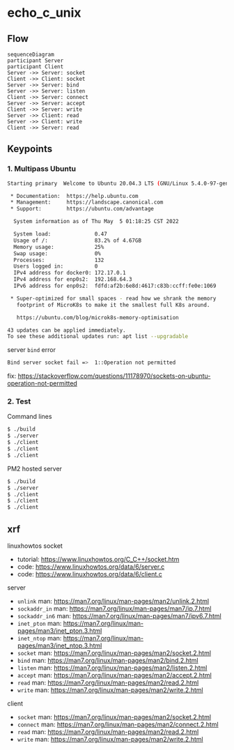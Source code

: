 <!-- ----------------------------------------------------------------------- -->
<!-- Copyright (c) YanJibin <qivmvip AT gmail DOT net> All rights reserved.  -->
<!-- Licensed under the MIT license,  see LICENSE file in the project root.  -->
<!-- ----------------------------------------------------------------------  -->
<!-- + author : YanJibin <qivmvip AT gmail DOT net>                          -->
<!-- + date   : 2022-05-01                                                   -->
<!-- + desc   : log utilities header                                         -->
<!-- ----------------------------------------------------------------------- -->

# echo_c_unix

## Flow

```mermaid
sequenceDiagram
participant Server
participant Client
Server ->> Server: socket
Client ->> Client: socket
Server ->> Server: bind
Server ->> Server: listen
Client ->> Server: connect
Server ->> Server: accept
Client ->> Server: write
Server ->> Client: read
Server ->> Client: write
Client ->> Server: read
```

## Keypoints

### 1. Multipass Ubuntu

```bash
Starting primary  Welcome to Ubuntu 20.04.3 LTS (GNU/Linux 5.4.0-97-generic x86_64)

 * Documentation:  https://help.ubuntu.com
 * Management:     https://landscape.canonical.com
 * Support:        https://ubuntu.com/advantage

  System information as of Thu May  5 01:18:25 CST 2022

  System load:              0.47
  Usage of /:               83.2% of 4.67GB
  Memory usage:             25%
  Swap usage:               0%
  Processes:                132
  Users logged in:          0
  IPv4 address for docker0: 172.17.0.1
  IPv4 address for enp0s2:  192.168.64.3
  IPv6 address for enp0s2:  fdfd:af2b:6e8d:4617:c83b:ccff:fe0e:1069

 * Super-optimized for small spaces - read how we shrank the memory
   footprint of MicroK8s to make it the smallest full K8s around.

   https://ubuntu.com/blog/microk8s-memory-optimisation

43 updates can be applied immediately.
To see these additional updates run: apt list --upgradable
```

server `bind` error

```bash
Bind server socket fail =>  1::Operation not permitted
```

fix:
<https://stackoverflow.com/questions/11178970/sockets-on-ubuntu-operation-not-permitted>

### 2. Test

Command lines

<!-- markdownlint-disable MD014 -->
```sh
$ ./build
$ ./server
$ ./client
$ ./client
$ ./client
```

PM2 hosted server

```sh
$ ./build
$ ./server
$ ./client
$ ./client
$ ./client
```
<!-- markdownlint-enable MD014 -->

## xrf

linuxhowtos socket

+ tutorial: <https://www.linuxhowtos.org/C_C++/socket.htm>
+ code: <https://www.linuxhowtos.org/data/6/server.c>
+ code: <https://www.linuxhowtos.org/data/6/client.c>

server

+ `unlink` man: <https://man7.org/linux/man-pages/man2/unlink.2.html>
+ `sockaddr_in` man: <https://man7.org/linux/man-pages/man7/ip.7.html>
+ `sockaddr_in6` man: <https://man7.org/linux/man-pages/man7/ipv6.7.html>
+ `inet_pton` man: <https://man7.org/linux/man-pages/man3/inet_pton.3.html>
+ `inet_ntop` man: <https://man7.org/linux/man-pages/man3/inet_ntop.3.html>
+ `socket` man: <https://man7.org/linux/man-pages/man2/socket.2.html>
+ `bind` man: <https://man7.org/linux/man-pages/man2/bind.2.html>
+ `listen` man: <https://man7.org/linux/man-pages/man2/listen.2.html>
+ `accept` man: <https://man7.org/linux/man-pages/man2/accept.2.html>
+ `read` man: <https://man7.org/linux/man-pages/man2/read.2.html>
+ `write` man: <https://man7.org/linux/man-pages/man2/write.2.html>

client

+ `socket` man: <https://man7.org/linux/man-pages/man2/socket.2.html>
+ `connect` man: <https://man7.org/linux/man-pages/man2/connect.2.html>
+ `read` man: <https://man7.org/linux/man-pages/man2/read.2.html>
+ `write` man: <https://man7.org/linux/man-pages/man2/write.2.html>
